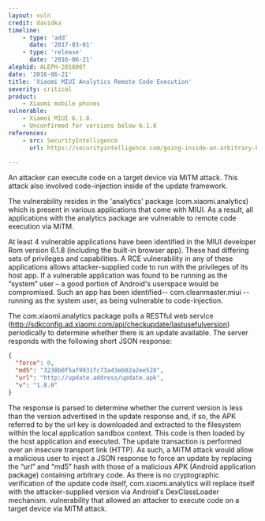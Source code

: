 ```yaml
---
layout: vuln
credit: davidka
timeline:
    - type: 'add'
      date: '2017-03-01'
    - type: 'release'
      date: '2016-06-21' 
alephid: ALEPH-2016007
date: '2016-06-21'
title: 'Xiaomi MIUI Analytics Remote Code Execution'
severity: critical
product:
    - Xiaomi mobile phones   
vulnerable:
    - Xiamoi MIUI 6.1.8. 
    - Unconfirmed for versions below 6.1.8    
references:
    - src: SecurityIntelligence
      url: https://securityintelligence.com/going-inside-an-arbitrary-kernel-write-vulnerability-in-the-nexus-9/
      
---
```

An attacker can execute code on a target device via MiTM attack. This attack also involved code-injection inside of the update framework.  

The vulnerability resides in the 'analytics' package (com.xiaomi.analytics) which is present in various applications that come with MIUI. As a result, all applications with the analytics package are vulnerable to remote code execution via MiTM.

At least 4 vulnerable applications have been identified in the MIUI developer Rom version 6.1.8 (including the built-in browser app).  These had differing sets of privileges and capabilities. A RCE vulnerability in any of these applications allows attacker-supplied code to run with the privileges of its host app.  If a vulnerable application was found to be running as the “system” user – a good portion of Android's userspace would be compromised.
Such an app has been identified-- com.cleanmaster.miui -- running as the system user, as being vulnerable to code-injection.

The com.xiaomi.analytics package polls a RESTful web service (http://sdkconfig.ad.xiaomi.com/api/checkupdate/lastusefulversion) periodically to determine whether there is an update available. The server responds with the following short JSON response:
```json
{
  "force": 0,
  "md5": "3238b0f5af9931fc73a43eb02a2ee528",
  "url": "http://update.address/update.apk",
  "v": "1.8.0"
}
```
 

The response is parsed to determine whether the current version is less than the version advertised in the update response and, if so, the APK referred to by the url key is downloaded and extracted to the filesystem within the local application sandbox context. This code is then loaded by the host application and executed.
The update transaction is performed over an insecure transport link (HTTP). As such, a MiTM attack would allow a malicious user to inject a JSON response to force an update by replacing the “url” and “md5” hash with those of a malicious APK (Android application package) containing arbitrary code. As there is no cryptographic verification of the update code itself, com.xiaomi.analytics will replace itself with the attacker-supplied version via Android's DexClassLoader mechanism. vulnerability that allowed an attacker to execute code on a target device via MiTM attack. 
